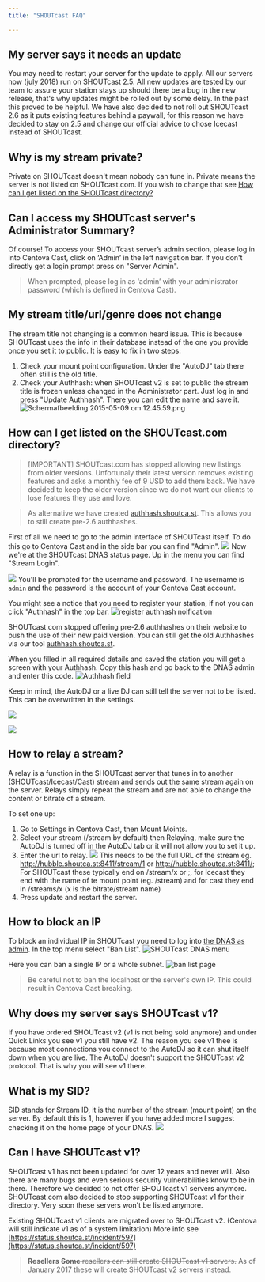 ```yaml
---
title: "SHOUTcast FAQ"

---
```


## My server says it needs an update

You may need to restart your server for the update to apply. All our servers now (july 2018) run on SHOUTcast 2.5. All new updates are tested by our team to assure your station stays up should there be a bug in the new release, that's why updates might be rolled out by some delay. In the past this proved to be helpful.
We have also decided to not roll out SHOUTcast 2.6 as it puts existing features behind a paywall, for this reason we have decided to stay on 2.5 and change our official advice to chose Icecast instead of SHOUTcast.

## Why is my stream private?

Private on SHOUTcast doesn't mean nobody can tune in. Private means the server is not listed on SHOUTcast.com. If you wish to change that see [How can I get listed on the SHOUTcast directory?](https://docs.shoutca.st/docs/cc-SHOUTcast-FAQ.html#how-can-i-get-listed-on-the-shoutcastcom-directory)

## Can I access my SHOUTcast server's Administrator Summary?

Of course! To access your SHOUTcast server’s admin section, please log in into Centova Cast, click on ‘Admin’ in the left navigation bar. If you don't directly get a login prompt press on "Server Admin".
> When prompted, please log in as ‘admin’ with your administrator password (which is defined in Centova Cast).


## My stream title/url/genre does not change

The stream title not changing is a common heard issue. This is because SHOUTcast uses the info in their database instead of the one you provide once you set it to public. It is easy to fix in two steps:

1) Check your mount point configuration. Under the "AutoDJ" tab there often still is the old title.
2) Check your Authhash: when SHOUTcast v2 is set to public the stream title is frozen unless changed in the Administrator part. Just log in and press "Update Authhash". There you can edit the name and save it.
![Schermafbeelding 2015-05-09 om 12.45.59.png](https://i.imgur.com/wJ2ec4K.png)

## How can I get listed on the SHOUTcast.com directory?

> [IMPORTANT] SHOUTcast.com has stopped allowing new listings from older versions. Unfortunaly their latest version removes existing features and asks a monthly fee of 9 USD to add them back. We have decided to keep the older version since we do not want our clients to lose features they use and love.

> As alternative we have created [authhash.shoutca.st](https://authhash.shoutca.st/). This allows you to still create pre-2.6 authhashes.

First of all we need to go to the admin interface of SHOUTcast itself. To do this go to Centova Cast and in the side bar you can find "Admin". 
![](https://images.shoutca.st/fef0d8e-Schermafbeelding_2016-07-27_om_12.03.24.png)
Now we're at the SHOUTcast DNAS status page. Up in the menu you can find "Stream Login".


![](https://images.shoutca.st/aa5f15b-Schermafbeelding_2016-07-27_om_12.04.34.png)
You'll be prompted for the username and password. The username is `admin` and the password is the account of your Centova Cast account.

You might see a notice that you need to register your station, if not you can click "Authhash" in the top bar.
![register authhash noification](https://images.shoutca.st/Screenshot%20from%202018-08-27%2011-30-06.png)

SHOUTcast.com stopped offering pre-2.6 authhashes on their website to push the use of their new paid version. You can still get the old Authhashes via our tool [authhash.shoutca.st](https://authhash.shoutca.st/).

When you filled in all required details and saved the station you will get a screen with your Authhash. Copy this hash and go back to the DNAS admin and enter this code.
![Authhash field](https://images.shoutca.st/Screenshot%20from%202018-08-27%2011-48-48.png)

Keep in mind, the AutoDJ or a live DJ can still tell the server not to be listed. This can be overwritten in the settings.

![](https://images.shoutca.st/7ec2315-Schermafbeelding_2016-07-27_om_12.11.33.png)

![](https://images.shoutca.st/0cc3859-Schermafbeelding_2016-07-27_om_12.06.32.png)


## How to relay a stream?

A relay is a function in the SHOUTcast server that tunes in to another (SHOUTcast/Icecast/Cast) stream and sends out the same stream again on the server. Relays simply repeat the stream and are not able to change the content or bitrate of a stream.

To set one up:
1) Go to Settings in Centova Cast, then Mount Moints. 
2) Select your stream (/stream by default) then Relaying, make sure the AutoDJ is turned off in the AutoDJ tab or it will not allow you to set it up.
3) Enter the url to relay. 
![](https://images.shoutca.st/JroErpTpRv2m1Jtb8eI1_Schermafbeelding%202015-10-17%20om%2018.33.15.png)
This needs to be the full URL of the stream eg. http://hubble.shoutca.st:8411/stream/1 or http://hubble.shoutca.st:8411/;
For SHOUTcast these typically end on  /stream/x or ;, for Icecast they end with the name of te mount point (eg. /stream) and for cast they end in /streams/x (x is the bitrate/stream name)
4) Press update and restart the server.

## How to block an IP

To block an individual IP in SHOUTcast you need to log into [the DNAS as admin](https://docs.shoutca.st/docs/cc-SHOUTcast-FAQ.html#can-i-access-my-shoutcast-server-s-administrator-summary). In the top menu select "Ban List".
![SHOUTcast DNAS menu](https://images.shoutca.st/Screenshot%20from%202018-07-30%2015-13-08.png)

Here you can ban a single IP or a whole subnet.
![ban list page](https://images.shoutca.st/Screenshot%20from%202018-07-30%2015-13-31.png)

> Be careful not to ban the localhost or the server's own IP. This could result in Centova Cast breaking.

## Why does my server says SHOUTcast v1?

If you have ordered SHOUTcast v2 (v1 is not being sold anymore) and under Quick Links you see v1 you still have v2. The reason you see v1 thee is because most connections you connect to the AutoDJ so it can shut itself down when you are live. The AutoDJ doesn't support the SHOUTcast v2 protocol. That is why you will see v1 there.

## What is my SID?

SID stands for Stream ID, it is the number of the stream (mount point) on the server. By default this is 1, however if you have added more I suggest checking it on the home page of your DNAS.
![](https://images.shoutca.st/pw499NjTsG4GOTrqsPAK_Schermafbeelding%202015-10-25%20om%2012.41.37.png)


## Can I have SHOUTcast v1?

SHOUTcast v1 has not been updated for over 12 years and never will. Also there are many bugs and even serious security vulnerabilities know to be in there. Therefore we decided to not offer SHOUTcast v1 servers anymore. 
SHOUTcast.com also decided to stop supporting SHOUTcast v1 for their directory. Very soon these servers won't be listed anymore.

Existing SHOUTcast v1 clients are migrated over to SHOUTcast v2. (Centova will still indicate v1 as of a system limitation) More info see [https://status.shoutca.st/incident/597](https://status.shoutca.st/incident/597)
> **Resellers**
> ~~**Some** resellers can still create SHOUTcast v1 servers.~~ As of January 2017 these will create SHOUTcast v2 servers instead.
